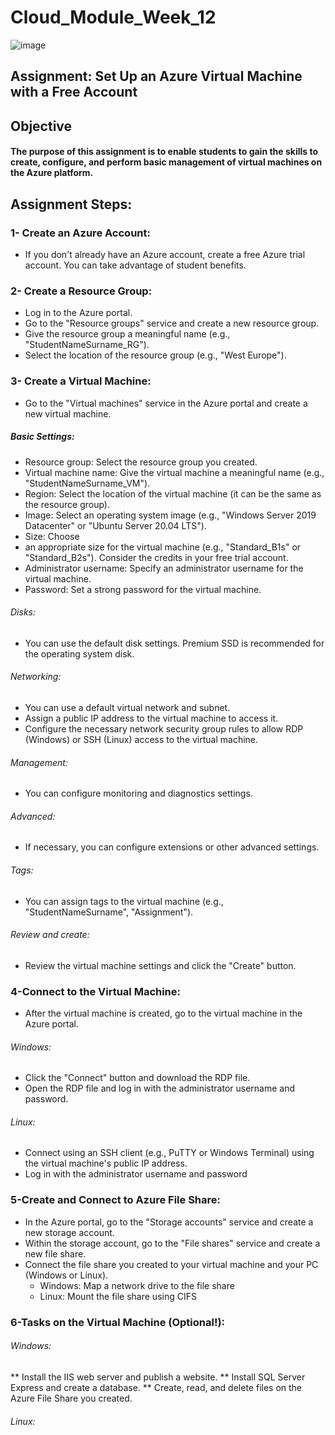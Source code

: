 # Cloud_Module_Week_12

![image](https://github.com/user-attachments/assets/5ae6e95a-7dc9-48ad-88ce-43a1f0772028)


## Assignment: Set Up an Azure Virtual Machine with a Free Account

## Objective

#### The purpose of this assignment is to enable students to gain the skills to create, configure, and perform basic management of virtual machines on the Azure platform.

## Assignment Steps:

### 1-  Create an Azure Account:
* If you don't already have an Azure account, create a free Azure trial account.
You can take advantage of student benefits.

### 2- Create a Resource Group:
* Log in to the Azure portal.
* Go to the "Resource groups" service and create a new resource
group.
* Give the resource group a meaningful name (e.g.,
"StudentNameSurname_RG").
* Select the location of the resource group (e.g., "West Europe").

### 3- Create a Virtual Machine:

* Go to the "Virtual machines" service in the Azure portal and create
a new virtual machine.

##### Basic Settings:

- Resource group: Select the resource group you created.
- Virtual machine name: Give the virtual machine a meaningful
name (e.g., "StudentNameSurname_VM").
- Region: Select the location of the virtual machine (it can be the
same as the resource group).
- Image: Select an operating system image (e.g., "Windows
Server 2019 Datacenter" or "Ubuntu Server 20.04 LTS").
- Size: Choose
- an appropriate size for the virtual machine (e.g.,
"Standard_B1s" or "Standard_B2s"). Consider the credits in
your free trial account.
- Administrator username: Specify an administrator username for
the virtual machine.
- Password: Set a strong password for the virtual machine.


###### Disks:
* You can use the default disk settings. Premium SSD is
recommended for the operating system disk.

###### Networking:

* You can use a default virtual network and subnet.
* Assign a public IP address to the virtual machine to access it.
* Configure the necessary network security group rules to allow
RDP (Windows) or SSH (Linux) access to the virtual machine.

###### Management:
* You can configure monitoring and diagnostics settings.

######  Advanced:
* If necessary, you can configure extensions or other advanced
settings.

###### Tags:
* You can assign tags to the virtual machine (e.g.,
"StudentNameSurname", "Assignment").

###### Review and create:
* Review the virtual machine settings and click the "Create"
button.

### 4-Connect to the Virtual Machine:
* After the virtual machine is created, go to the virtual machine in the
Azure portal.
###### Windows:
* Click the "Connect" button and download the RDP file.
* Open the RDP file and log in with the administrator username
and password.

###### Linux:
* Connect using an SSH client (e.g., PuTTY or Windows Terminal)
using the virtual machine's public IP address.
* Log in with the administrator username and password

### 5-Create and Connect to Azure File Share:
* In the Azure portal, go to the "Storage accounts" service and
create a new storage account.
* Within the storage account, go to the "File shares" service and
create a new file share.
* Connect the file share you created to your virtual machine and your
PC (Windows or Linux).
  * Windows: Map a network drive to the file share
  * Linux: Mount the file share using CIFS

### 6-Tasks on the Virtual Machine (Optional!):
###### Windows:
** Install the IIS web server and publish a website.
** Install SQL Server Express and create a database.
** Create, read, and delete files on the Azure File Share you
created.

###### Linux:
